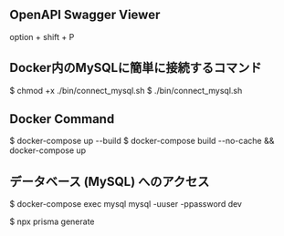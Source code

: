 ## OpenAPI Swagger Viewer
option + shift + P

## Docker内のMySQLに簡単に接続するコマンド
$ chmod +x ./bin/connect_mysql.sh
$ ./bin/connect_mysql.sh

## Docker Command
$ docker-compose up --build
$ docker-compose build --no-cache && docker-compose up

## データベース (MySQL) へのアクセス
$ docker-compose exec mysql mysql -uuser -ppassword dev

$ npx prisma generate